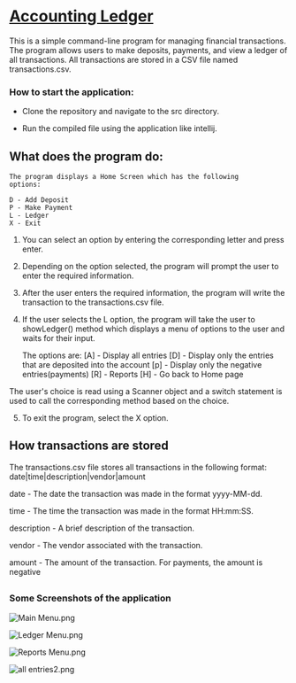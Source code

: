 # **[Accounting Ledger]()**

This is a simple command-line program for managing financial transactions.
The program allows users to make deposits, payments, and view a ledger of
all transactions. All transactions are stored in a CSV file named transactions.csv.

### How to start the application:

* Clone the repository and navigate to the src directory.

* Run the compiled file using the application like intellij.


## What does the program do:

    The program displays a Home Screen which has the following
    options:

    D - Add Deposit
    P - Make Payment 
    L - Ledger
    X - Exit

1) You can select an option by entering the corresponding
letter and press enter.

2) Depending on the option selected,
the program will prompt the user to enter the required information.

3) After the user enters the required information, the program will 
write the transaction to the transactions.csv file. 

4) If the user selects the L option, the program will take the user to showLedger() 
method which displays a menu of options to the user and waits for their input.


    The options are:
    [A] - Display all entries
    [D] - Display only the entries that are deposited into the account
    [p] - Display only the negative entries(payments)
    [R] - Reports
    [H] - Go back to Home page

    

The user's choice is read using a Scanner object and a switch statement is used to call the corresponding method based on the choice.

5) To exit the program, select the X option.

## How transactions are stored


The transactions.csv file stores all transactions in the following format:
date|time|description|vendor|amount

date - The date the transaction was made in the format yyyy-MM-dd.

time - The time the transaction was made in the format HH:mm:SS.

description - A brief description of the transaction.

vendor - The vendor associated with the transaction.

amount - The amount of the transaction. For payments, the amount is negative
##

### Some Screenshots of the application


![Main Menu.png](..%2F..%2FUsers%2FStudent%2FDesktop%2Fscreenshots%2FMain%20Menu.png)

![Ledger Menu.png](..%2F..%2FUsers%2FStudent%2FDesktop%2Fscreenshots%2FLedger%20Menu.png)

![Reports Menu.png](..%2F..%2FUsers%2FStudent%2FDesktop%2Fscreenshots%2FReports%20Menu.png)

![all entries2.png](..%2F..%2FUsers%2FStudent%2FDesktop%2Fscreenshots%2Fall%20entries2.png)